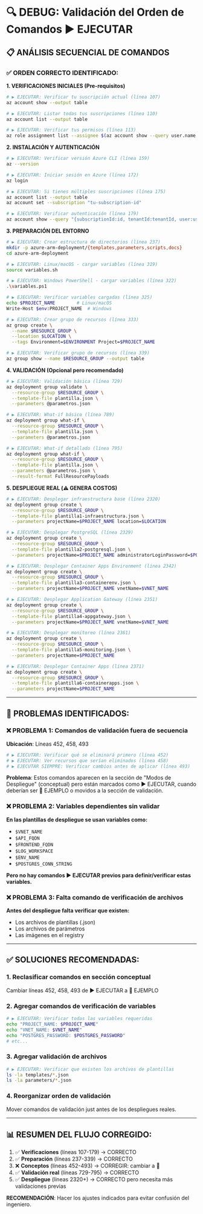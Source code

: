 # 🔍 DEBUG: Validación del Orden de Comandos ▶️ EJECUTAR

## 📋 ANÁLISIS SECUENCIAL DE COMANDOS

### ✅ **ORDEN CORRECTO IDENTIFICADO:**

**1. VERIFICACIONES INICIALES (Pre-requisitos)**
```bash
# ▶️ EJECUTAR: Verificar tu suscripción actual (línea 107)
az account show --output table

# ▶️ EJECUTAR: Listar todas tus suscripciones (línea 110)  
az account list --output table

# ▶️ EJECUTAR: Verificar tus permisos (línea 113)
az role assignment list --assignee $(az account show --query user.name -o tsv) --output table
```

**2. INSTALACIÓN Y AUTENTICACIÓN**
```bash
# ▶️ EJECUTAR: Verificar versión Azure CLI (línea 159)
az --version

# ▶️ EJECUTAR: Iniciar sesión en Azure (línea 172)
az login

# ▶️ EJECUTAR: Si tienes múltiples suscripciones (línea 175)
az account list --output table
az account set --subscription "tu-subscription-id"

# ▶️ EJECUTAR: Verificar autenticación (línea 179)
az account show --query "{subscriptionId:id, tenantId:tenantId, user:user.name}" --output table
```

**3. PREPARACIÓN DEL ENTORNO**
```bash
# ▶️ EJECUTAR: Crear estructura de directorios (línea 237)
mkdir -p azure-arm-deployment/{templates,parameters,scripts,docs}
cd azure-arm-deployment

# ▶️ EJECUTAR: Linux/macOS - cargar variables (línea 319)
source variables.sh

# ▶️ EJECUTAR: Windows PowerShell - cargar variables (línea 322)
.\variables.ps1

# ▶️ EJECUTAR: Verificar variables cargadas (línea 325)
echo $PROJECT_NAME        # Linux/macOS
Write-Host $env:PROJECT_NAME  # Windows

# ▶️ EJECUTAR: Crear grupo de recursos (línea 333)
az group create \
  --name $RESOURCE_GROUP \
  --location $LOCATION \
  --tags Environment=$ENVIRONMENT Project=$PROJECT_NAME

# ▶️ EJECUTAR: Verificar grupo de recursos (línea 339)
az group show --name $RESOURCE_GROUP --output table
```

**4. VALIDACIÓN (Opcional pero recomendado)**
```bash
# ▶️ EJECUTAR: Validación básica (línea 729)
az deployment group validate \
  --resource-group $RESOURCE_GROUP \
  --template-file plantilla.json \
  --parameters @parametros.json

# ▶️ EJECUTAR: What-if básico (línea 789)
az deployment group what-if \
  --resource-group $RESOURCE_GROUP \
  --template-file plantilla.json \
  --parameters @parametros.json

# ▶️ EJECUTAR: What-if detallado (línea 795)
az deployment group what-if \
  --resource-group $RESOURCE_GROUP \
  --template-file plantilla.json \
  --parameters @parametros.json \
  --result-format FullResourcePayloads
```

**5. DESPLIEGUE REAL (⚠️ GENERA COSTOS)**
```bash
# ▶️ EJECUTAR: Desplegar infraestructura base (línea 2320)
az deployment group create \
  --resource-group $RESOURCE_GROUP \
  --template-file plantilla1-infraestructura.json \
  --parameters projectName=$PROJECT_NAME location=$LOCATION

# ▶️ EJECUTAR: Desplegar PostgreSQL (línea 2329)
az deployment group create \
  --resource-group $RESOURCE_GROUP \
  --template-file plantilla2-postgresql.json \
  --parameters projectName=$PROJECT_NAME administratorLoginPassword=$POSTGRES_PASSWORD

# ▶️ EJECUTAR: Desplegar Container Apps Environment (línea 2342)
az deployment group create \
  --resource-group $RESOURCE_GROUP \
  --template-file plantilla3-containerenv.json \
  --parameters projectName=$PROJECT_NAME vnetName=$VNET_NAME

# ▶️ EJECUTAR: Desplegar Application Gateway (línea 2351)
az deployment group create \
  --resource-group $RESOURCE_GROUP \
  --template-file plantilla4-appgateway.json \
  --parameters projectName=$PROJECT_NAME vnetName=$VNET_NAME

# ▶️ EJECUTAR: Desplegar monitoreo (línea 2361)
az deployment group create \
  --resource-group $RESOURCE_GROUP \
  --template-file plantilla5-monitoring.json \
  --parameters projectName=$PROJECT_NAME

# ▶️ EJECUTAR: Desplegar Container Apps (línea 2371)
az deployment group create \
  --resource-group $RESOURCE_GROUP \
  --template-file plantilla6-containerapps.json \
  --parameters projectName=$PROJECT_NAME
```

---

## 🚨 **PROBLEMAS IDENTIFICADOS:**

### ❌ **PROBLEMA 1: Comandos de validación fuera de secuencia**
**Ubicación**: Líneas 452, 458, 493
```bash
# ▶️ EJECUTAR: Verificar qué se eliminará primero (línea 452)
# ▶️ EJECUTAR: Ver recursos que serían eliminados (línea 458)  
# ▶️ EJECUTAR SIEMPRE: Verificar cambios antes de aplicar (línea 493)
```

**Problema**: Estos comandos aparecen en la sección de "Modos de Despliegue" (conceptual) pero están marcados como ▶️ EJECUTAR, cuando deberían ser 📖 EJEMPLO o movidos a la sección de validación.

### ❌ **PROBLEMA 2: Variables dependientes sin validar**
**En las plantillas de despliegue se usan variables como:**
- `$VNET_NAME` 
- `$API_FQDN`
- `$FRONTEND_FQDN`
- `$LOG_WORKSPACE`
- `$ENV_NAME`
- `$POSTGRES_CONN_STRING`

**Pero no hay comandos ▶️ EJECUTAR previos para definir/verificar estas variables.**

### ❌ **PROBLEMA 3: Falta comando de verificación de archivos**
**Antes del despliegue falta verificar que existen:**
- Los archivos de plantillas (.json)
- Los archivos de parámetros 
- Las imágenes en el registry

---

## ✅ **SOLUCIONES RECOMENDADAS:**

### 1. **Reclasificar comandos en sección conceptual**
Cambiar líneas 452, 458, 493 de ▶️ EJECUTAR a 📖 EJEMPLO

### 2. **Agregar comandos de verificación de variables**
```bash
# ▶️ EJECUTAR: Verificar todas las variables requeridas
echo "PROJECT_NAME: $PROJECT_NAME"
echo "VNET_NAME: $VNET_NAME" 
echo "POSTGRES_PASSWORD: $POSTGRES_PASSWORD"
# etc...
```

### 3. **Agregar validación de archivos**
```bash
# ▶️ EJECUTAR: Verificar que existen los archivos de plantillas
ls -la templates/*.json
ls -la parameters/*.json
```

### 4. **Reorganizar orden de validación**
Mover comandos de validación just antes de los despliegues reales.

---

## 📊 **RESUMEN DEL FLUJO CORREGIDO:**

1. ✅ **Verificaciones** (líneas 107-179) → CORRECTO
2. ✅ **Preparación** (líneas 237-339) → CORRECTO  
3. ❌ **Conceptos** (líneas 452-493) → CORREGIR: cambiar a 📖
4. ✅ **Validación real** (líneas 729-795) → CORRECTO
5. ✅ **Despliegue** (líneas 2320+) → CORRECTO pero necesita más validaciones previas

**RECOMENDACIÓN**: Hacer los ajustes indicados para evitar confusión del ingeniero.
